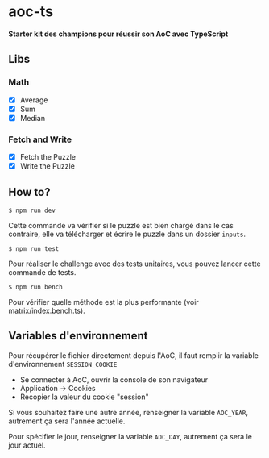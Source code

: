 # aoc-ts

**Starter kit des champions pour réussir son AoC avec TypeScript**

## Libs

### Math

- [x] Average
- [x] Sum
- [x] Median

### Fetch and Write

- [x] Fetch the Puzzle
- [x] Write the Puzzle

## How to?

`$ npm run dev`

Cette commande va vérifier si le puzzle est bien chargé dans le cas contraire, elle va télécharger et écrire le puzzle dans un dossier `inputs`.

`$ npm run test`

Pour réaliser le challenge avec des tests unitaires, vous pouvez lancer cette commande de tests.

`$ npm run bench`

Pour vérifier quelle méthode est la plus performante (voir matrix/index.bench.ts).

## Variables d'environnement

Pour récupérer le fichier directement depuis l'AoC, il faut remplir la variable d'environnement `SESSION_COOKIE`

- Se connecter à AoC, ouvrir la console de son navigateur
- Application -> Cookies
- Recopier la valeur du cookie "session"

Si vous souhaitez faire une autre année, renseigner la variable `AOC_YEAR`, autrement ça sera l'année actuelle.

Pour spécifier le jour, renseigner la variable `AOC_DAY`, autrement ça sera le jour actuel.
